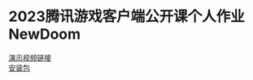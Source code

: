 # 2023腾讯游戏客户端公开课个人作业 NewDoom
[演示视频链接](https://share.weiyun.com/lgHBoM0E)  
[安装包](https://share.weiyun.com/VFJQW2oa)
